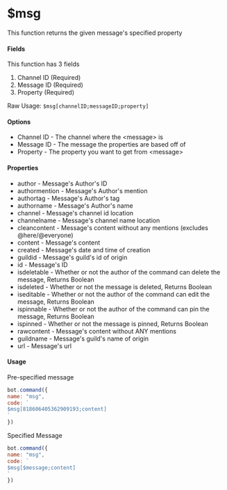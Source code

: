 # $msg

This function returns the given message's specified property

#### Fields

This function has 3 fields

1. Channel ID \(Required\)
2. Message ID \(Required\)
3. Property \(Required\)

Raw Usage: `$msg[channelID;messageID;property]`

#### Options

* Channel ID - The channel where the &lt;message&gt; is
* Message ID - The message the properties are based off of
* Property - The property you want to get from &lt;message&gt;

#### Properties

* author - Message's Author's ID
* authormention - Message's Author's mention
* authortag - Message's Author's tag
* authorname - Message's Author's name
* channel - Message's channel id location
* channelname - Message's channel name location
* cleancontent - Message's content without any mentions \(excludes @here/@everyone\)
* content - Message's content
* created - Message's date and time of creation
* guildid - Message's guild's id of origin
* id - Message's ID
* isdeletable - Whether or not the author of the command can delete the message, Returns Boolean
* isdeleted - Whether or not the message is deleted, Returns Boolean
* iseditable - Whether or not the author of the command can edit the message, Returns Boolean
* ispinnable - Whether or not the author of the command can pin the message, Returns Boolean
* ispinned - Whether or not the message is pinned, Returns Boolean
* rawcontent - Message's content without ANY mentions
* guildname - Message's guild's name of origin
* url - Message's url

#### Usage

Pre-specified message

```javascript
bot.command({
name: "msg",
code: `
$msg[818606405362909193;content]
`
})
```

Specified Message

```javascript
bot.command({
name: "msg",
code: `
$msg[$message;content]
`
})
```

